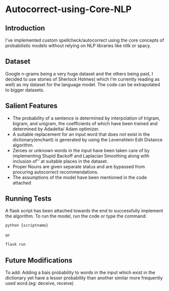 # Autocorrect-using-Core-NLP

## Introduction
I've implemented custom spellcheck/autocorrect using the core concepts of probabilistic models without relying on NLP libraries like nltk or spacy. 

## Dataset
Google n-grams being a very huge dataset and the others being paid, I decided to use stories of Sherlock Holmes( which I'm currently reading as well) as my dataset for the language model. The code can be extrapolated to bigger datasets.

## Salient Features 
  * The probability of a sentence is determined by interpolation of trigram, bigram, and unigram, the coefficients of which have been trained and determined by Adadelta/ Adam optimizer.
   * A suitable replacement for an input word that does not exist in the dictionary(enchant) is generated by using the Levenshtein Edit Distance algorithm.
  * Zeroes or unknown words in the input have been taken care of by implementing Stupid Backoff and Laplacian Smoothing along with inclusion of'<unk>' at suitable places in the dataset.
  * Proper Nouns are given separate status and are bypassed from procuring autocorrect recommendations.
  * The assumptions of the model have been mentioned in the code attached
  
 ## Running Tests 
 A flask script has been attached towards the end to successfully implement the algorithm.
 To run the model, run the code or type the command:
 ```bash
 python {scriptname}
 ```
 or
 ```bash
 flask run
 ```
 
  
## Future Modifications
To add: Adding a bais probability to words in the input which exist in the dictionary yet have a lesser probability than another similar more frequently used word.(eg: deceive, receive)
